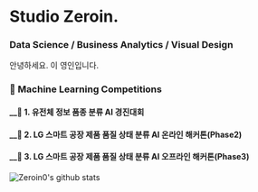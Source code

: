 # **Studio Zeroin.**
### Data Science / Business Analytics / Visual Design
안녕하세요. 이 영인입니다. 


### 📁 Machine Learning Competitions

  #### __📌 1. 유전체 정보 품종 분류 AI 경진대회

  #### __📌 2. LG 스마트 공장 제품 품질 상태 분류 AI 온라인 해커톤(Phase2)

  #### __📌 3. LG 스마트 공장 제품 품질 상태 분류 AI 오프라인 해커톤(Phase3)


![Zeroin0's github stats](https://github-readme-stats.vercel.app/api?username=Zeroin0&show_icons=true&theme=merko)
